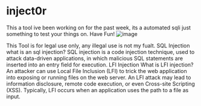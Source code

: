 # inject0r
This a tool ive been working on for the past week, its a automated sqli just something to test your things on. Have Fun!
![image](https://user-images.githubusercontent.com/80779456/111416543-85b1e780-86ba-11eb-8286-20d614c612b7.png)




This Tool is for legal use only, any illegal use is not my fualt.
SQL Injection
what is an sql injection? 
SQL injection is a code injection technique, used to attack data-driven applications, in which malicious SQL statements are inserted into an entry field for execution.
LFI Injection
What is LFI injection?
An attacker can use Local File Inclusion (LFI) to trick the web application into exposing or running files on the web server. An LFI attack may lead to information disclosure, remote code execution, or even Cross-site Scripting (XSS). Typically, LFI occurs when an application uses the path to a file as input.
